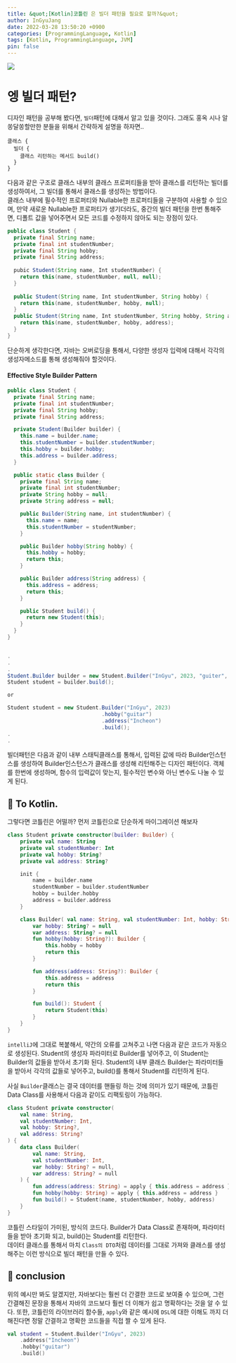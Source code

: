 ```yaml
---
title: &quot;[Kotlin]코틀린 은 빌더 패턴을 필요로 할까?&quot;
author: InGyuJang
date: 2022-03-28 13:50:20 +0900
categories: [ProgrammingLanguage, Kotlin]
tags: [Kotlin, ProgrammingLanguage, JVM]
pin: false
---
```

![](https://media.giphy.com/media/xT5LMJT72fM6WKP0is/giphy.gif)

#  엥 빌더 패턴?
디자인 패턴을 공부해 봤다면, `빌더`패턴에 대해서 알고 있을 것이다. 그래도 홍옥 시나 알쏭달쏭할만한 분들을 위해서 간략하게 설명을 하자면..

```
클래스 {
  빌더 {
    클래스 리턴하는 메서드 build()
  }
}
```
다음과 같은 구조로 클래스 내부의 클래스 프로퍼티들을 받아 클래스를 리턴하는 빌더를 생성하여서, 그 빌더를 통해서 클래스를 생성하는 방법이다.  
클래스 내부에 필수적인 프로퍼티와 Nullable한 프로퍼티들을 구분하여 사용할 수 있으며, 만약 새로운 Nullable한 프로퍼티가 생기더라도, 중간의 빌더 패턴을 한번 통해주면, 디폴트 값을 넣어주면서 모든 코드를 수정하지 않아도 되는 장점이 있다.

```java
public class Student {
  private final String name;
  private final int studentNumber;
  private final String hobby;
  private final String address;
  
  pubic Student(String name, Int studentNumber) {
    return this(name, studentNumber, null, null);
  }
  
  public Student(String name, Int studentNumber, String hobby) {
    return this(name, studentNumber, hobby, null);
  }
  public Student(String name, Int studentNumber, String hobby, String address) {
    return this(name, studentNumber, hobby, address);
  }
}
```
단순하게 생각한다면, 자바는 오버로딩을 통해서, 다양한 생성자 입력에 대해서 각각의 생성자메소드를 통해 생성해줘야 할것이다.

#### Effective Style Builder Pattern

```java
public class Student {
  private final String name;
  private final int studentNumber;
  private final String hobby;
  private final String address;

  private Student(Builder builder) {
    this.name = builder.name;
    this.studentNumber = builder.studentNumber;
    this.hobby = builder.hobby;
    this.address = builder.address;
  }

  public static class Builder {
    private final String name;
    private final int studentNumber;
    private String hobby = null;
    private String address = null;

    public Builder(String name, int studentNumber) {
      this.name = name;
      this.studentNumber = studentNumber;
    }

    public Builder hobby(String hobby) {
      this.hobby = hobby;
      return this;
    }

    public Builder address(String address) {
      this.address = address;
      return this;
    }

    public Student build() {
      return new Student(this);
    }
  }
}


.
.
.
Student.Builder builder = new Student.Builder("InGyu", 2023, "guiter", "Incheon");
Student student = builder.build();

or

Student student = new Student.Builder("InGyu", 2023)
                              .hobby("guitar")
                              .address("Incheon")
                              .build();
.
.
```
빌더패턴은 다음과 같이 내부 스태틱클래스를 통해서, 입력된 값에 따라 Builder인스턴스를 생성하여 Builder인스턴스가 클래스를 생성해 리턴해주는 디자인 패턴이다. 객체를 한번에 생성하며, 함수의 입력값이 맞는지, 필수적인 변수와 아닌 변수도 나눌 수 있게 된다.

## 🤦 To Kotlin.
그렇다면 코틀린은 어떨까? 먼저 코틀린으로 단순하게 마이그레이션 해보자

```kotlin
class Student private constructor(builder: Builder) {
    private val name: String
    private val studentNumber: Int
    private val hobby: String?
    private val address: String?

    init {
        name = builder.name
        studentNumber = builder.studentNumber
        hobby = builder.hobby
        address = builder.address
    }

    class Builder( val name: String, val studentNumber: Int, hobby: String?, address: String?) {
        var hobby: String? = null
        var address: String? = null
        fun hobby(hobby: String?): Builder {
            this.hobby = hobby
            return this
        }

        fun address(address: String?): Builder {
            this.address = address
            return this
        }

        fun build(): Student {
            return Student(this)
        }
    }
}
```
`intelliJ`에 그대로 복붙해서, 약간의 오류를 고쳐주고 나면 다음과 같은 코드가 자동으로 생성된다. Student의 생성자 파라미터로 Builder를 넣어주고, 이 Student는 Builder의 값들을 받아서 초기화 된다. Student의 내부 클래스 Builder는 파라미터들을 받아서 각각의 값들로 넣어주고, build()를 통해서 Student를 리턴하게 된다.

사실 `Builder`클래스는 결국 데이터를 핸들링 하는 것에 의미가 있기 때문에, 코틀린 Data Class를 사용해서 다음과 같이도 리팩토링이 가능하다.
```kotlin
class Student private constructor(
    val name: String,
    val studentNumber: Int,
    val hobby: String?,
    val address: String?
) {
    data class Builder(
        val name: String,
        val studentNumber: Int,
        var hobby: String? = null,
        var address: String? = null
    ) {
        fun address(address: String) = apply { this.address = address }
        fun hobby(hobby: String) = apply { this.address = address }
        fun build() = Student(name, studentNumber, hobby, address)
    }
}
```
코틀린 스타일이 가미된, 방식의 코드다. Builder가 Data Class로 존재하며, 파라미터들을 받아 초기화 되고, build()는 Student를 리턴한다.  
데이터 클래스를 통해서 마치 `Class의 DTO`처럼 데이터를 그대로 가져와 클래스를 생성해주는 이런 방식으로 빌더 패턴을 만들 수 있다.  


## 📎 conclusion
위의 예시만 봐도 알겠지만, 자바보다는 훨씬 더 간결한 코드로 보여줄 수 있으며, 그런 간결해진 문장을 통해서 자바의 코드보다 훨씬 더 이해가 쉽고 명확하다는 것을 알 수 있다. 또한, 코틀린의 라이브러리 함수들, `apply`와 같은 예시에 `DSL`에 대한 이해도 까지 더해진다면 정말 간결하고 명확한 코드들을 직접 짤 수 있게 된다.  

```kotlin
val student = Student.Builder("InGyu", 2023)
    .address("Incheon")
    .hobby("guitar")
    .build()
```